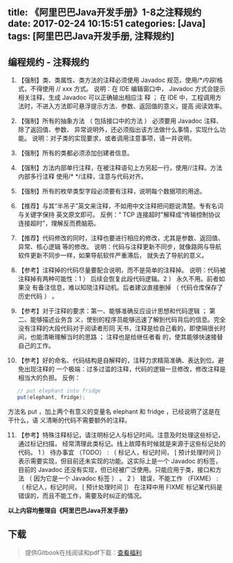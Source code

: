 title: 《阿里巴巴Java开发手册》1-8之注释规约
date: 2017-02-24 10:15:51
categories: [Java]
tags: [阿里巴巴Java开发手册, 注释规约]
---

## 编程规约 - 注释规约

1. 【强制】类、类属性、类方法的注释必须使用 Javadoc 规范，使用/**内容*/格式，不得使用
   // xxx 方式。
   说明：在 IDE 编辑窗口中， Javadoc 方式会提示相关注释，生成 Javadoc 可以正确输出相应注
   释 ； 在 IDE 中，工程调用方法时，不进入方法即可悬浮提示方法、参数、返回值的意义，提高
   阅读效率。

2. 【强制】所有的抽象方法 （ 包括接口中的方法 ） 必须要用 Javadoc 注释、除了返回值、参数、
   异常说明外，还必须指出该方法做什么事情，实现什么功能。
   说明：对子类的实现要求，或者调用注意事项，请一并说明。

3. 【强制】所有的类都必须添加创建者信息。

4. 【强制】方法内部单行注释，在被注释语句上方另起一行，使用//注释。方法内部多行注释
   使用/* */注释，注意与代码对齐。

5. 【强制】所有的枚举类型字段必须要有注释，说明每个数据项的用途。

6. 【推荐】与其“半吊子”英文来注释，不如用中文注释把问题说清楚。专有名词与关键字保持
   英文原文即可。
   反例：“ TCP 连接超时”解释成“传输控制协议连接超时”，理解反而费脑筋。

7. 【推荐】代码修改的同时，注释也要进行相应的修改，尤其是参数、返回值、异常、核心逻辑
   等的修改。
   说明：代码与注释更新不同步，就像路网与导航软件更新不同步一样，如果导航软件严重滞后，
   就失去了导航的意义。

8. 【参考】注释掉的代码尽量要配合说明，而不是简单的注释掉。
   说明：代码被注释掉有两种可能性：1 ） 后续会恢复此段代码逻辑。2 ） 永久不用。前者如果没
   有备注信息，难以知晓注释动机。后者建议直接删掉 （ 代码仓库保存了历史代码 ） 。

9. 【参考】对于注释的要求：第一、能够准确反应设计思想和代码逻辑 ； 第二、能够描述业务含
   义，使别的程序员能够迅速了解到代码背后的信息。完全没有注释的大段代码对于阅读者形同
   天书，注释是给自己看的，即使隔很长时间，也能清晰理解当时的思路 ； 注释也是给继任者看
   的，使其能够快速接替自己的工作。

10. 【参考】好的命名、代码结构是自解释的，注释力求精简准确、表达到位。避免出现注释的
   一个极端：过多过滥的注释，代码的逻辑一旦修改，修改注释是相当大的负担。
   反例：

``` java
   // put elephant into fridge
   put(elephant, fridge);
```

   方法名 put ，加上两个有意义的变量名 elephant 和 fridge ，已经说明了这是在干什么，语
   义清晰的代码不需要额外的注释。

11. 【参考】特殊注释标记，请注明标记人与标记时间。注意及时处理这些标记，通过标记扫描，
    经常清理此类标记。线上故障有时候就是来源于这些标记处的代码。
    1 ） 待办事宜 （TODO） : （ 标记人，标记时间， [ 预计处理时间 ]）
    表示需要实现，但目前还未实现的功能。这实际上是一个 Javadoc 的标签，目前的 Javadoc
    还没有实现，但已经被广泛使用。只能应用于类，接口和方法 （ 因为它是一个 Javadoc 标签 ） 。
    2 ） 错误，不能工作 （FIXME） : （ 标记人，标记时间， [ 预计处理时间 ]）
    在注释中用 FIXME 标记某代码是错误的，而且不能工作，需要及时纠正的情况。

**以上内容均整理自《阿里巴巴Java开发手册》**

## 下载

> 提供Gitbook在线阅读和pdf下载：[查看福利](https://www.gitbook.com/book/goghtsui/-java/details)
